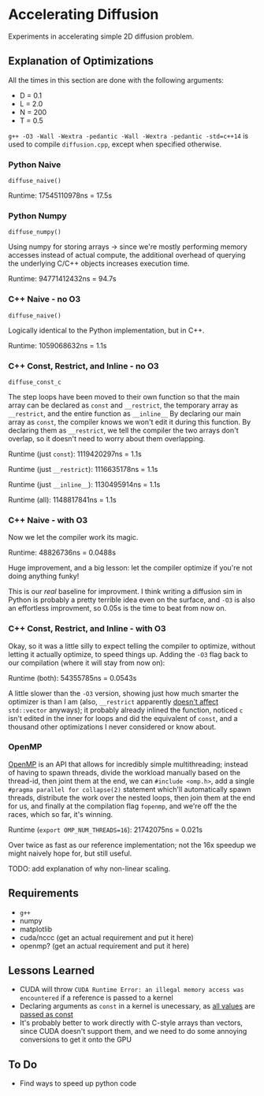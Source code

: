 # Accelerating Diffusion

Experiments in accelerating simple 2D diffusion problem.

## Explanation of Optimizations

All the times in this section are done with the following arguments:

- D = 0.1
- L = 2.0
- N = 200
- T = 0.5

`g++ -O3 -Wall -Wextra -pedantic -Wall -Wextra -pedantic -std=c++14` is used to compile `diffusion.cpp`, except when specified otherwise.

### Python Naive

`diffuse_naive()`

Runtime: 17545110978ns = 17.5s

### Python Numpy

`diffuse_numpy()`

Using numpy for storing arrays -> since we're mostly performing memory accesses instead of actual compute, the additional overhead of querying the underlying C/C++ objects increases execution time.

Runtime: 94771412432ns = 94.7s

### C++ Naive - no O3

`diffuse_naive()`

Logically identical to the Python implementation, but in C++.

Runtime: 1059068632ns = 1.1s

### C++ Const, Restrict, and Inline - no O3

`diffuse_const_c`

The step loops have been moved to their own function so that the main array can be declared as `const` and `__restrict`, the temporary array as `__restrict`, and the entire function as `__inline__`
By declaring our main array as `const`, the compiler knows we won't edit it during this function.
By declaring them as `__restrict`, we tell the compiler the two arrays don't overlap, so it doesn't need to worry about them overlapping.

Runtime (just `const`): 1119420297ns = 1.1s

Runtime (just `__restrict`): 1116635178ns = 1.1s

Runtime (just `__inline__`): 1130495914ns = 1.1s

Runtime (all): 1148817841ns = 1.1s

### C++ Naive - with O3

Now we let the compiler work its magic.

Runtime: 48826736ns = 0.0488s

Huge improvement, and a big lesson: let the compiler optimize if you're not doing anything funky!

This is our *real* baseline for improvment.
I think writing a diffusion sim in Python is probably a pretty terrible idea even on the surface, and `-O3` is also an effortless improvment, so 0.05s is the time to beat from now on.

### C++ Const, Restrict, and Inline - with O3

Okay, so it was a little silly to expect telling the compiler to optimize, without letting it actually optimize, to speed things up.
Adding the `-O3` flag back to our compilation (where it will stay from now on):

Runtime (both): 54355785ns = 0.0543s

A little slower than the `-O3` version, showing just how much smarter the optimizer is than I am (also, `__restrict` apparently [doesn't affect](https://stackoverflow.com/questions/76747148/why-does-moving-for-loops-to-their-own-function-slow-down-the-program?noredirect=1#comment135304575_76747148) `std::vector` anyways); it probably already inlined the function, noticed `c` isn't edited in the inner for loops and did the equivalent of `const`, and a thousand other optimizations I never considered or know about.

### OpenMP

[OpenMP](https://en.wikipedia.org/wiki/OpenMP) is an API that allows for incredibly simple multithreading; instead of having to spawn threads, divide the workload manually based on the thread-id, then joint them at the end, we can `#include <omp.h>`, add a single `#pragma parallel for collapse(2)` statement which'll automatically spawn threads, distribute the work over the nested loops, then join them at the end for us, and finally at the compilation flag `fopenmp`, and we're off the the races, which so far, it's winning.

Runtime (`export OMP_NUM_THREADS=16`): 21742075ns = 0.021s

Over twice as fast as our reference implementation; not the 16x speedup we might naively hope for, but still useful.

TODO: add explanation of why non-linear scaling.

## Requirements

- `g++`
- numpy
- matplotlib
- cuda/nccc (get an actual requirement and put it here)
- openmp? (get an actual requirement and put it here)

## Lessons Learned

- CUDA will throw `CUDA Runtime Error: an illegal memory access was encountered` if a reference is passed to a kernel
- Declaring arguments as `const` in a kernel is unecessary, as [all values](https://stackoverflow.com/questions/65015858/cuda-kernel-do-i-need-to-put-const-in-all-pass-by-value-parameters) are [passed as const](https://docs.nvidia.com/cuda/cuda-c-programming-guide/index.html#function-parameters)
- It's probably better to work directly with C-style arrays than vectors, since CUDA doesn't support them, and we need to do some annoying conversions to get it onto the GPU

## To Do

- Find ways to speed up python code
